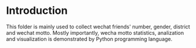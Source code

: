 # Introduction
This folder is mainly used to collect wechat friends' number, gender, district and wechat motto.
Mostly importantly, wecha motto statistics, analization and visualization is demonstrated by Python programming language.

